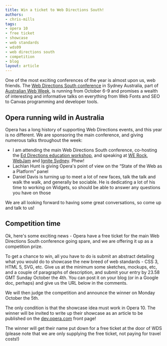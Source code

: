 ```yaml
---
title: Win a ticket to Web Directions South!
authors:
- chris-mills
tags:
- opera 10
- free ticket
- showcase
- web standards
- wds09
- web directions south
- competition
- blog
layout: article
---
```

<p>One of the most exciting conferences of the year is almost upon us,
web friends. The <a href="http://south09.webdirections.org/" target="_blank">Web Directions South conference</a> in Sydney Australia, part of <a href="http://webweek.com.au/" target="_blank">Australian Web Week</a>, is running from October 6-9 and promises a
wealth of interesting and informative talks on everything from Web
Fonts and SEO to Canvas programming and developer tools.</p>

<h2>Opera running wild in Australia</h2>

<p>Opera has a long history of supporting Web Directions events, and
this year is no different. We are sponsoring the main conference, and
giving numerous talks throughout the week:</p>

<ul>
  <li>I am attending the main Web Directions South conference, co-hosting the <a href="http://south09.webdirections.org/workshops#ed-directions" target="_blank">Ed Directions education workshop</a>, and speaking at <a href="http://south09.webdirections.org/werock" target="_blank">WE Rock</a>, <a href="http://webjam.com.au" target="_blank">WebJam</a> and <a href="http://www.ignitesydney.com/" target="_blank">Ignite Sydney</a>. Phew!</li>
  <li>Lachlan Hunt is giving Opera&#39;s point of view on the <q>State of
the Web as a Platform</q> panel</li>
  <li>Daniel Davis is turning up to meet a lot of new faces, talk the
talk and walk the walk, and generally be sociable. He is dedicating a
lot of his time to working on Widgets, so should be able to answer any
questions you have on those</li>
</ul>

<p>We are all looking forward to having some great conversations, so
come up and talk to us!</p>

<h2>Competition time</h2>

<p>Ok, here&#39;s some exciting news - Opera have a free ticket for the
main Web Directions South conference going spare, and we are offering it up as a
competition prize.

<p>To get a chance to win, all you have to do is
submit an abstract detailing what you would do to showcase the new
breed of web standards - CSS 3, HTML 5, SVG, etc. Give us at the minimum some
sketches, mockups, etc, and a couple of paragraphs of description, and
submit your entry by 23.58 GMT Sunday October the
4th. You can post it on your blog (or in a Google doc, perhaps) and give
us the URL below in the comments.</p>

<p>We will then judge the competition and announce the winner on Monday October the 5th.</p>

<p>The only condition is that the showcase idea must work in Opera 10. The winner will be invited to write up their showcase as an article to be published on the <a href="http://dev.opera.com" target="_blank">dev.opera.com</a> front page!</p>

<p>The winner will get their name put down for a free ticket at the
door of WDS (please note that we are only supplying the free ticket,
not paying for travel costs!)</p>
</p>
